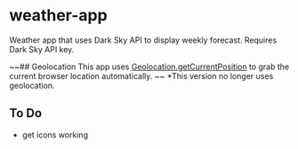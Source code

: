 # weather-app


Weather app that uses Dark Sky API to display weekly forecast. Requires Dark Sky API key.


~~## Geolocation
This app uses [Geolocation.getCurrentPosition](https://developer.mozilla.org/en-US/docs/Web/api/Geolocation/getCurrentPosition) to grab the current browser location automatically. ~~
*This version no longer uses geolocation.

## To Do 
* get icons working


